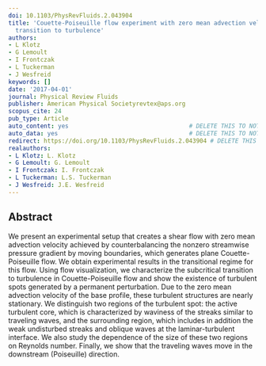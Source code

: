 ```yaml
---
doi: 10.1103/PhysRevFluids.2.043904
title: 'Couette-Poiseuille flow experiment with zero mean advection velocity: Subcritical
  transition to turbulence'
authors:
- L Klotz
- G Lemoult
- I Frontczak
- L Tuckerman
- J Wesfreid
keywords: []
date: '2017-04-01'
journal: Physical Review Fluids
publisher: American Physical Societyrevtex@aps.org
scopus_cite: 24
pub_type: Article
auto_content: yes                                  # DELETE THIS TO NOT AUTO GENERATE CONTENT
auto_data: yes                                     # DELETE THIS TO NOT AUTO GENERATE METADATA
redirect: https://doi.org/10.1103/PhysRevFluids.2.043904 # DELETE THIS TO NOT REDIRECT
realauthors:
- L Klotz: L. Klotz
- G Lemoult: G. Lemoult
- I Frontczak: I. Frontczak
- L Tuckerman: L.S. Tuckerman
- J Wesfreid: J.E. Wesfreid
---
```



## Abstract
We present an experimental setup that creates a shear flow with zero mean advection velocity achieved by counterbalancing the nonzero streamwise pressure gradient by moving boundaries, which generates plane Couette-Poiseuille flow. We obtain experimental results in the transitional regime for this flow. Using flow visualization, we characterize the subcritical transition to turbulence in Couette-Poiseuille flow and show the existence of turbulent spots generated by a permanent perturbation. Due to the zero mean advection velocity of the base profile, these turbulent structures are nearly stationary. We distinguish two regions of the turbulent spot: the active turbulent core, which is characterized by waviness of the streaks similar to traveling waves, and the surrounding region, which includes in addition the weak undisturbed streaks and oblique waves at the laminar-turbulent interface. We also study the dependence of the size of these two regions on Reynolds number. Finally, we show that the traveling waves move in the downstream (Poiseuille) direction.
